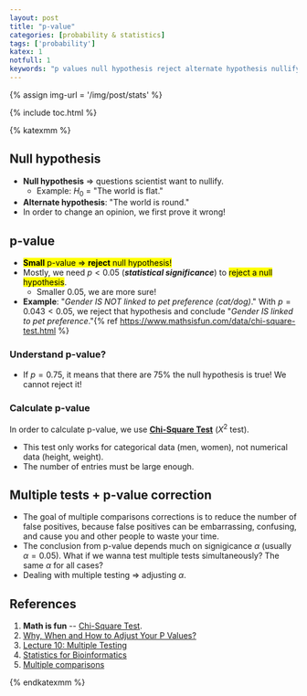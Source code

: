 ```yaml
---
layout: post
title: "p-value"
categories: [probability & statistics]
tags: ['probability']
katex: 1
notfull: 1
keywords: "p values null hypothesis reject alternate hypothesis nullify Chi-Square Test statistical significance multiple testing multiple comparison problem correction multiple testing multiple tests multipletests"
---
```


{% assign img-url = '/img/post/stats' %}

{% include toc.html %}

{% katexmm %}

## Null hypothesis

- **Null hypothesis** ⇒ questions scientist want to nullify.
  - Example: $H_0$ = "The world is flat."
- **Alternate hypothesis**: "The world is round."
- In order to change an opinion, we first prove it wrong!

## p-value

- <mark markdown="span">**Small** p-value ⇒ **reject** null hypothesis!</mark>
- Mostly, we need $p<0.05$ (**_statistical significance_**) to <mark>reject a null hypothesis</mark>.
  - Smaller $0.05$, we are more sure!
- **Example**: "_Gender IS NOT linked to pet preference (cat/dog)_." With $p=0.043<0.05$, we reject that hypothesis and conclude "_Gender IS linked to pet preference_."{% ref https://www.mathsisfun.com/data/chi-square-test.html %}

### Understand p-value?

- If $p=0.75$, it means that there are $75\%$ the null hypothesis is true! We cannot reject it!

### Calculate p-value

In order to calculate p-value, we use [**Chi-Square Test**](https://www.mathsisfun.com/data/chi-square-test.html) ($X^2$ test).

- This test only works for categorical data (men, women), not numerical data (height, weight).
- The number of entries must be large enough.

## Multiple tests + p-value correction

- The goal of multiple comparisons corrections is to reduce the number of false positives, because false positives can be embarrassing, confusing, and cause you and other people to waste your time.
- The conclusion from p-value depends much on signigicance $\alpha$ (usually $\alpha=0.05$). What if we wanna test multiple tests simultaneously? The same $\alpha$ for all cases?
- Dealing with multiple testing $\Rightarrow$ adjusting $\alpha$.

## References

1. **Math is fun** -- [Chi-Square Test](https://www.mathsisfun.com/data/chi-square-test.html).
2. [Why, When and How to Adjust Your P Values?](https://www.ncbi.nlm.nih.gov/pmc/articles/PMC6099145/)
3. [Lecture 10: Multiple Testing](https://www.gs.washington.edu/academics/courses/akey/56008/lecture/lecture10.pdf)
4. [Statistics for Bioinformatics](https://www.stat.berkeley.edu/~mgoldman/Section0402.pdf)
5. [Multiple comparisons](http://www.biostathandbook.com/multiplecomparisons.html)

{% endkatexmm %}